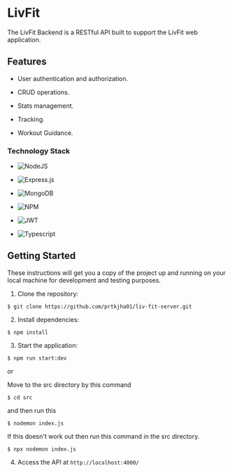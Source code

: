 # LivFit

The LivFit Backend is a RESTful API built to support the LivFit web application.

## Features

- User authentication and authorization.

- CRUD operations.

- Stats management.

- Tracking.

- Workout Guidance.

### Technology Stack

- ![NodeJS](https://img.shields.io/badge/node.js-6DA55F?style=for-the-badge&logo=node.js&logoColor=white)

- ![Express.js](https://img.shields.io/badge/express.js-%23404d59.svg?style=for-the-badge&logo=express&logoColor=%2361DAFB)

- ![MongoDB](https://img.shields.io/badge/MongoDB-%234ea94b.svg?style=for-the-badge&logo=mongodb&logoColor=white)

- ![NPM](https://img.shields.io/badge/NPM-%23CB3837.svg?style=for-the-badge&logo=npm&logoColor=white)
- ![JWT](https://img.shields.io/badge/JWT-black?style=for-the-badge&logo=JSON%20web%20tokens)
- ![Typescript](https://img.shields.io/badge/Typescript-f5ecbf?style=flat&logo=Typescript&logoColor=007acc)

## Getting Started

These instructions will get you a copy of the project up and running on your local machine for development and testing purposes.

1. Clone the repository:

```shell
$ git clone https://github.com/prtkjha01/liv-fit-server.git
```

2. Install dependencies:

```shell
$ npm install
```

3. Start the application:

```shell
$ npm run start:dev
```

or

Move to the src directory by this command

```shell
$ cd src
```

and then run this

```shell
$ nodemon index.js
```

If this doesn't work out then run this command in the src directory.

```shell
$ npx nodemon index.js
```

4. Access the API at `http://localhost:4000/`
